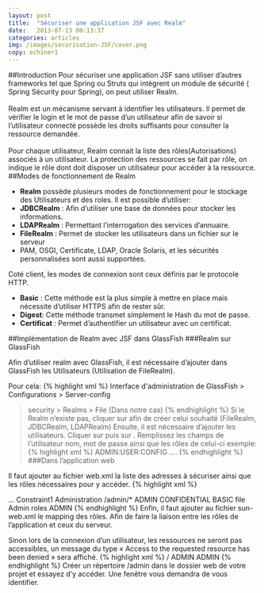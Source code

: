 ```yaml
---
layout: post
title:  "Sécuriser une application JSF avec Realm"
date:   2013-07-13 00:13:37
categories: articles
img: /images/securisation-JSF/cover.png
copy: echiner1
---
```


##Introduction
Pour sécuriser une application JSF sans utiliser d’autres frameworks tel que Spring ou Struts qui intègrent un module de sécurité ( Spring Sécurity pour Spring), on peut utiliser Realm.<br/><br/>
Realm est un mécanisme servant à identifier les utilisateurs. Il permet de vérifier le login et le mot de passe d’un utilisateur afin de savoir si l’utilisateur connecté possède les droits suffisants pour consulter la ressource demandée.<br/><br/>
Pour chaque utilisateur, Realm connait la liste des rôles(Autorisations) associés à un utilisateur. La protection des ressources se fait par rôle, on indique le rôle dont doit disposer un utilisateur pour accéder à la ressource.
##Modes de fonctionnement de Realm

+ <b>Realm</b> possède plusieurs modes de fonctionnement pour le stockage des Utilisateurs et des roles. Il est possible d’utiliser:
+ <b>JDBCRealm</b> : Afin d’utiliser une base de données pour stocker les informations.
+ <b>LDAPRealm</b> : Permettant l’interrogation des services d’annuaire.
+ <b>FileRealm</b> : Permet de stocker les utilisateurs dans un fichier sur le serveur
+ PAM, OSGI, Certificate, LDAP, Oracle Solaris, et les sécurités personnalisées sont aussi supportées.

Coté client, les modes de connexion sont ceux définis par le protocole HTTP.

+ <b>Basic</b> : Cette méthode est la plus simple à mettre en place mais nécessite d’utiliser HTTPS afin de rester sûr.
+ <b>Digest</b>: Cette méthode transmet simplement le Hash du mot de passe.
+ <b>Certificat</b> : Permet d’authentifier un utilisateur avec un certificat.

##Implémentation de Realm avec JSF dans GlassFish
###Realm sur GlassFish

Afin d’utiliser realm avec GlassFish, il est nécessaire d’ajouter dans GlassFish les Utilisateurs (Utilisation de FileRealm).

Pour cela:
{% highlight xml %}
Interface d'administration de GlassFish > Configurations > Server-config
> security > Realms > File (Dans notre cas)
{% endhighlight %}
Si le Realm n’existe pas, cliquer sur <new> afin de créer celui souhaité (FileRealm, JDBCRealm, LDAPRealm)
Ensuite, il est nécessaire d’ajouter les utilisateurs. Cliquer sur <Manage users> puis sur <New>.
Remplissez les champs de l’utilisateur nom, mot de passe ainsi que les rôles de celui-ci
exemple:
{% highlight xml %}
ADMIN:USER:CONFIG ....
{% endhighlight %}
###Dans l’application web

Il faut ajouter au fichier web.xml la liste des adresses à sécuriser ainsi que les rôles nécessaires pour y accéder.
{% highlight xml %}
<!-- web.xml -->
<wep-app>
  ...
   <!-- liste des contraintes -->
   <security-constraint>
       <display-name>Constraint1</display-name>
       <!-- Url à sécurisée  -->
       <web-resource-collection>
           <web-resource-name>Administration</web-resource-name>
           <description/>
           <url-pattern>/admin/*</url-pattern>
       </web-resource-collection>
       <!-- Rôle requis -->
       <auth-constraint>
           <description/>
           <role-name>ADMIN</role-name>
       </auth-constraint>
       <!-- Utilisation de HTTPS -->
       <user-data-constraint>
           <description/>
           <transport-guarantee>CONFIDENTIAL</transport-guarantee>
       </user-data-constraint>
   </security-constraint>
   <!-- utilisation de FileRealms -->
   <login-config>
       <auth-method>BASIC</auth-method>
       <realm-name>file</realm-name>
   </login-config>
   <!--Définition du rôle -->
   <security-role>
       <description>Admin roles</description>
       <role-name>ADMIN</role-name>
   </security-role>
</web-app>
{% endhighlight %}
Enfin, il faut ajouter au fichier sun-web.xml le mapping des rôles. Afin de faire la liaison entre les rôles de l’application et ceux du serveur.

Sinon lors de la connexion d’un utilisateur, les ressources ne seront pas accessibles, un message du type « Access to the requested resource has been denied » sera affiché.
{% highlight xml %}
<glassfish-web-app error-url="">
	<context-root>/</context-root>
	<security-role-mapping>
	<role-name>ADMIN</role-name>
	<group-name>ADMIN</group-name>
    </security-role-mapping>
</glassfish-web-app>
{% endhighlight %}
Créer un répertoire /admin dans le dossier web de votre projet et essayez d’y accéder.
Une fenêtre vous demandra de vous identifier.